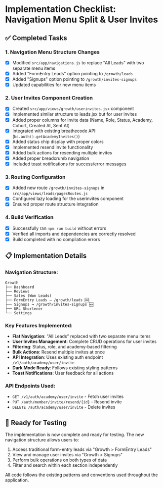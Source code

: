 # Implementation Checklist: Navigation Menu Split & User Invites

## ✅ Completed Tasks

### 1. Navigation Menu Structure Changes
- [x] Modified `src/app/navigations.js` to replace "All Leads" with two separate menu items
- [x] Added "FormEntry Leads" option pointing to `/growth/leads` 
- [x] Added "Signups" option pointing to `/growth/invites-signups`
- [x] Updated capabilities for new menu items

### 2. User Invites Component Creation
- [x] Created `src/app/views/growth/userinvites.jsx` component
- [x] Implemented similar structure to leads.jsx but for user invites
- [x] Added proper columns for invite data (Name, Role, Status, Academy, Cohort, Created At, Sent At)
- [x] Integrated with existing breathecode API (`bc.auth().getAcademyInvites()`)
- [x] Added status chip display with proper colors
- [x] Implemented resend invite functionality
- [x] Added bulk actions for resending multiple invites
- [x] Added proper breadcrumb navigation
- [x] Included toast notifications for success/error messages

### 3. Routing Configuration
- [x] Added new route `/growth/invites-signups` in `src/app/views/leads/pagesRoutes.js`
- [x] Configured lazy loading for the userinvites component
- [x] Ensured proper route structure integration

### 4. Build Verification
- [x] Successfully ran `npm run build` without errors
- [x] Verified all imports and dependencies are correctly resolved
- [x] Build completed with no compilation errors

## 📋 Implementation Details

### Navigation Structure:
```
Growth
├── Dashboard
├── Reviews  
├── Sales (Won Leads)
├── FormEntry Leads → /growth/leads 🆕
├── Signups → /growth/invites-signups 🆕
├── URL Shortener
└── Settings
```

### Key Features Implemented:
- **Flat Navigation**: "All Leads" replaced with two separate menu items
- **User Invites Management**: Complete CRUD operations for user invites
- **Filtering**: Status, role, and academy-based filtering
- **Bulk Actions**: Resend multiple invites at once
- **API Integration**: Uses existing auth endpoint `/v1/auth/academy/user/invite`
- **Dark Mode Ready**: Follows existing styling patterns
- **Toast Notifications**: User feedback for all actions

### API Endpoints Used:
- `GET /v1/auth/academy/user/invite` - Fetch user invites
- `PUT /auth/member/invite/resend/{id}` - Resend invite
- `DELETE /auth/academy/user/invite` - Delete invites

## 🎯 Ready for Testing

The implementation is now complete and ready for testing. The new navigation structure allows users to:

1. Access traditional form-entry leads via "Growth > FormEntry Leads"
2. View and manage user invites via "Growth > Signups"
3. Perform bulk operations on both types of data
4. Filter and search within each section independently

All code follows the existing patterns and conventions used throughout the application. 